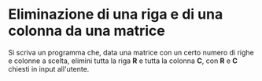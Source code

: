 # Eliminazione di una riga e di una colonna da una matrice

Si scriva un programma che, data una matrice con un certo numero di righe e colonne a scelta, elimini tutta la riga **R** e tutta la colonna **C**, con **R** e **C** chiesti in input all'utente.
